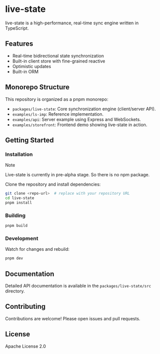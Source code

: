 # live-state

live-state is a high-performance, real-time sync engine written in TypeScript.

## Features

- Real-time bidirectional state synchronization
- Built-in client store with fine-grained reactive
- Optimistic updates
- Built-in ORM

## Monorepo Structure

This repository is organized as a pnpm monorepo:

- `packages/live-state`: Core synchronization engine (client/server API).
- `examples/ls-imp`: Reference implementation.
- `examples/api`: Server example using Express and WebSockets.
- `examples/storefront`: Frontend demo showing live-state in action.

## Getting Started

### Installation

> [!NOTE]
> Live-state is currently in pre-alpha stage. So there is no npm package.

Clone the repository and install dependencies:

```bash
git clone <repo-url>  # replace with your repository URL
cd live-state
pnpm install
```

### Building

```bash
pnpm build
```

### Development

Watch for changes and rebuild:

```bash
pnpm dev
```

## Documentation

Detailed API documentation is available in the `packages/live-state/src` directory.

## Contributing

Contributions are welcome! Please open issues and pull requests.

## License

Apache License 2.0